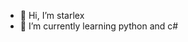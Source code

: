 - 👋 Hi, I’m starlex
- 🌱 I’m currently learning python and c#

<!---
starlexking/starlexking is a ✨ special ✨ repository because its `README.md` (this file) appears on your GitHub profile.
You can click the Preview link to take a look at your changes.
--->

